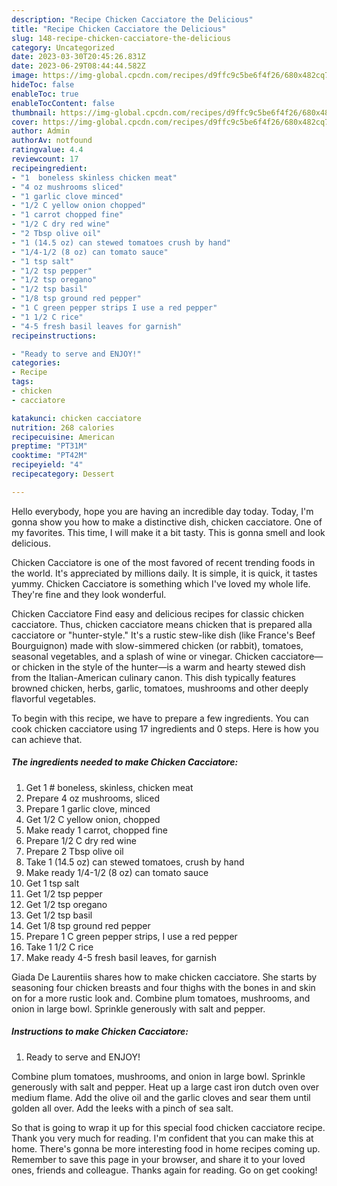```yaml
---
description: "Recipe Chicken Cacciatore the Delicious"
title: "Recipe Chicken Cacciatore the Delicious"
slug: 148-recipe-chicken-cacciatore-the-delicious
category: Uncategorized
date: 2023-03-30T20:45:26.831Z
date: 2023-06-29T08:44:44.582Z
image: https://img-global.cpcdn.com/recipes/d9ffc9c5be6f4f26/680x482cq70/chicken-cacciatore-recipe-main-photo.jpg
hideToc: false
enableToc: true
enableTocContent: false
thumbnail: https://img-global.cpcdn.com/recipes/d9ffc9c5be6f4f26/680x482cq70/chicken-cacciatore-recipe-main-photo.jpg
cover: https://img-global.cpcdn.com/recipes/d9ffc9c5be6f4f26/680x482cq70/chicken-cacciatore-recipe-main-photo.jpg
author: Admin
authorAv: notfound
ratingvalue: 4.4
reviewcount: 17
recipeingredient:
- "1  boneless skinless chicken meat"
- "4 oz mushrooms sliced"
- "1 garlic clove minced"
- "1/2 C yellow onion chopped"
- "1 carrot chopped fine"
- "1/2 C dry red wine"
- "2 Tbsp olive oil"
- "1 (14.5 oz) can stewed tomatoes crush by hand"
- "1/4-1/2 (8 oz) can tomato sauce"
- "1 tsp salt"
- "1/2 tsp pepper"
- "1/2 tsp oregano"
- "1/2 tsp basil"
- "1/8 tsp ground red pepper"
- "1 C green pepper strips I use a red pepper"
- "1 1/2 C rice"
- "4-5 fresh basil leaves for garnish"
recipeinstructions:

- "Ready to serve and ENJOY!"
categories:
- Recipe
tags:
- chicken
- cacciatore

katakunci: chicken cacciatore 
nutrition: 268 calories
recipecuisine: American
preptime: "PT31M"
cooktime: "PT42M"
recipeyield: "4"
recipecategory: Dessert

---
```



Hello everybody, hope you are having an incredible day today. Today, I'm gonna show you how to make a distinctive dish, chicken cacciatore. One of my favorites. This time, I will make it a bit tasty. This is gonna smell and look delicious.

Chicken Cacciatore is one of the most favored of recent trending foods in the world. It's appreciated by millions daily. It is simple, it is quick, it tastes yummy. Chicken Cacciatore is something which I've loved my whole life. They're fine and they look wonderful.

Chicken Cacciatore Find easy and delicious recipes for classic chicken cacciatore. Thus, chicken cacciatore means chicken that is prepared alla cacciatore or &#34;hunter-style.&#34; It&#39;s a rustic stew-like dish (like France&#39;s Beef Bourguignon) made with slow-simmered chicken (or rabbit), tomatoes, seasonal vegetables, and a splash of wine or vinegar. Chicken cacciatore—or chicken in the style of the hunter—is a warm and hearty stewed dish from the Italian-American culinary canon. This dish typically features browned chicken, herbs, garlic, tomatoes, mushrooms and other deeply flavorful vegetables.


To begin with this recipe, we have to prepare a few ingredients. You can cook chicken cacciatore using 17 ingredients and 0 steps. Here is how you can achieve that.

<!--inarticleads1-->

##### The ingredients needed to make Chicken Cacciatore:

1. Get 1 # boneless, skinless, chicken meat
1. Prepare 4 oz mushrooms, sliced
1. Prepare 1 garlic clove, minced
1. Get 1/2 C yellow onion, chopped
1. Make ready 1 carrot, chopped fine
1. Prepare 1/2 C dry red wine
1. Prepare 2 Tbsp olive oil
1. Take 1 (14.5 oz) can stewed tomatoes, crush by hand
1. Make ready 1/4-1/2 (8 oz) can tomato sauce
1. Get 1 tsp salt
1. Get 1/2 tsp pepper
1. Get 1/2 tsp oregano
1. Get 1/2 tsp basil
1. Get 1/8 tsp ground red pepper
1. Prepare 1 C green pepper strips, I use a red pepper
1. Take 1 1/2 C rice
1. Make ready 4-5 fresh basil leaves, for garnish


Giada De Laurentiis shares how to make chicken cacciatore. She starts by seasoning four chicken breasts and four thighs with the bones in and skin on for a more rustic look and. Combine plum tomatoes, mushrooms, and onion in large bowl. Sprinkle generously with salt and pepper. 

<!--inarticleads2-->

##### Instructions to make Chicken Cacciatore:


1. Ready to serve and ENJOY!

Combine plum tomatoes, mushrooms, and onion in large bowl. Sprinkle generously with salt and pepper. Heat up a large cast iron dutch oven over medium flame. Add the olive oil and the garlic cloves and sear them until golden all over. Add the leeks with a pinch of sea salt. 

So that is going to wrap it up for this special food chicken cacciatore recipe. Thank you very much for reading. I'm confident that you can make this at home. There's gonna be more interesting food in home recipes coming up. Remember to save this page in your browser, and share it to your loved ones, friends and colleague. Thanks again for reading. Go on get cooking!

